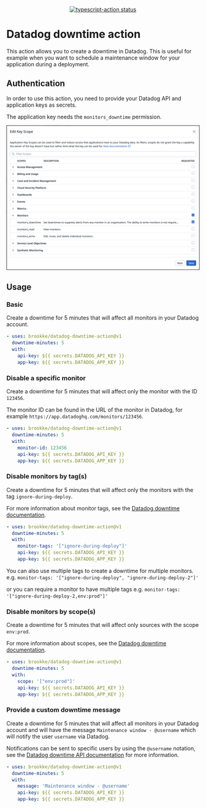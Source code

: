 <p align="center">
  <a href="https://github.com/actions/typescript-action/actions"><img alt="typescript-action status" src="https://github.com/actions/typescript-action/workflows/build-test/badge.svg"></a>
</p>

# Datadog downtime action

This action allows you to create a downtime in Datadog. This is useful for example when you want to schedule a maintenance window for your application during a deployment.

## Authentication

In order to use this action, you need to provide your Datadog API and application keys as secrets.

The application key needs the `monitors_downtime` permission.

![Screenshot of Datadog application key permissions](./docs/app-key-scope.png)

## Usage

### Basic

Create a downtime for 5 minutes that will affect all monitors in your Datadog account.

```yaml
- uses: brookke/datadog-downtime-action@v1
  downtime-minutes: 5
  with:
    api-key: ${{ secrets.DATADOG_API_KEY }}
    app-key: ${{ secrets.DATADOG_APP_KEY }}
```

### Disable a specific monitor

Create a downtime for 5 minutes that will affect only the monitor with the ID `123456`.

The monitor ID can be found in the URL of the monitor in Datadog, for example `https://app.datadoghq.com/monitors/123456`.

```yaml
- uses: brookke/datadog-downtime-action@v1
  downtime-minutes: 5
  with:
    monitor-id: 123456
    api-key: ${{ secrets.DATADOG_API_KEY }}
    app-key: ${{ secrets.DATADOG_APP_KEY }}
```

### Disable monitors by tag(s)

Create a downtime for 5 minutes that will affect only the monitors with the tag `ignore-during-deploy`.

For more information about monitor tags, see the [Datadog downtime documentation](https://docs.datadoghq.com/monitors/notify/downtimes/?tab=bymonitortags#choose-what-to-silence).

```yaml
- uses: brookke/datadog-downtime-action@v1
  downtime-minutes: 5
  with:
    monitor-tags: '["ignore-during-deploy"]'
    api-key: ${{ secrets.DATADOG_API_KEY }}
    app-key: ${{ secrets.DATADOG_APP_KEY }}
```

You can also use multiple tags to create a downtime for multiple monitors.
e.g. `monitor-tags: '["ignore-during-deploy", "ignore-during-deploy-2"]'`

or you can require a monitor to have multiple tags e.g. `monitor-tags: '["ignore-during-deploy-2,env:prod"]'`

### Disable monitors by scope(s)

Create a downtime for 5 minutes that will affect only sources with the scope `env:prod`.

For more information about scopes, see the [Datadog downtime documentation](https://docs.datadoghq.com/monitors/notify/downtimes/?tab=bymonitorname#downtime-scope).

```yaml
- uses: brookke/datadog-downtime-action@v1
  downtime-minutes: 5
  with:
    scope: '["env:prod"]'
    api-key: ${{ secrets.DATADOG_API_KEY }}
    app-key: ${{ secrets.DATADOG_APP_KEY }}
```

### Provide a custom downtime message

Create a downtime for 5 minutes that will affect all monitors in your Datadog account and will have the message `Maintenance window - @username` which will notify the user `username` via Datadog.

Notifications can be sent to specific users by using the `@username` notation, see the [Datadog downtime API documentation](https://docs.datadoghq.com/api/latest/downtimes/?code-lang=typescript#schedule-a-downtime) for more information.

```yaml
- uses: brookke/datadog-downtime-action@v1
  downtime-minutes: 5
  with:
    message: 'Maintenance window - @username'
    api-key: ${{ secrets.DATADOG_API_KEY }}
    app-key: ${{ secrets.DATADOG_APP_KEY }}
```
